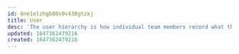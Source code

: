 ```yaml
---
id: 8ne1elzhgb08s9v438gtzkj
title: User
desc: 'The user hierarchy is how individual team members record what they are working on'
updated: 1647362479216
created: 1647362479216
---
```


